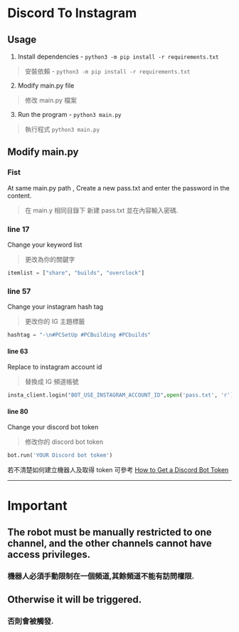 # Discord To Instagram


## Usage
1. Install dependencies - `python3 -m pip install -r requirements.txt`

>安裝依賴 - `python3 -m pip install -r requirements.txt`
2. Modify main.py file 

>修改 main.py 檔案
3. Run the program - `python3 main.py` 

>執行程式 `python3 main.py` 


## Modify main.py 

### Fist

At same main.py path , 
Create a new pass.txt and enter the password in the content.
>在 main.y 相同目錄下
>新建 pass.txt 並在內容輸入密碼.

### line 17 
Change your keyword list
>更改為你的關鍵字

```py
itemlist = ["share", "builds", "overclock"]
```
### line 57
Change your instagram hash tag
>更改你的 IG 主題標籤

```py
hashtag = "-\n#PCSetUp #PCBuilding #PCbuilds"
```

#### line 63

Replace to instagram account id 
>替換成 IG 頻道帳號

```py
insta_client.login("BOT_USE_INSTAGRAM_ACCOUNT_ID",open('pass.txt', 'r').read())
```

#### line 80
Change your discord bot token 
>修改你的 discord bot token

```py
bot.run('YOUR Discord bot tokem')
```

若不清楚如何建立機器人及取得 token 可參考
[How to Get a Discord Bot Token](https://www.writebots.com/discord-bot-token/)

***
# Important
## The robot must be manually restricted to one channel, and the other channels cannot have access privileges.
### 機器人必須手動限制在一個頻道,其餘頻道不能有訪問權限.
## Otherwise it will be triggered.
### 否則會被觸發.